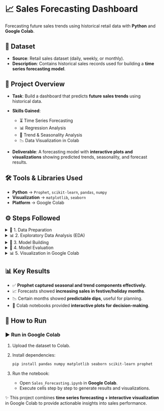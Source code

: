 # 📈 Sales Forecasting Dashboard

Forecasting future sales trends using historical retail data with **Python** and **Google Colab**.



## 📁 Dataset

* **Source**: Retail sales dataset (daily, weekly, or monthly).
* **Description**: Contains historical sales records used for building a **time series forecasting model**.



## 🎯 Project Overview

* **Task**: Build a dashboard that predicts **future sales trends** using historical data.
* **Skills Gained**:

  * ⏳ Time Series Forecasting
  * 📊 Regression Analysis
  * 🔄 Trend & Seasonality Analysis
  * 📉 Data Visualization in Colab
* **Deliverable**: A forecasting model with **interactive plots and visualizations** showing predicted trends, seasonality, and forecast results.



## 🛠 Tools & Libraries Used

* **Python** → `Prophet`, `scikit-learn`, `pandas`, `numpy`
* **Visualization** → `matplotlib`, `seaborn`
* **Platform** → Google Colab



## ⚙️ Steps Followed

<details>  
<summary>📌 1. Data Preparation</summary>  

* Loaded retail sales dataset.
* Converted date column to `datetime` format.
* Resampled data (daily/weekly/monthly).
* Handled missing values and outliers.

</details>  

<details>  
<summary>📊 2. Exploratory Data Analysis (EDA)</summary>  

* Visualized **sales trends** over time.
* Identified **seasonal patterns** (weekly/monthly cycles).
* Checked effect of **holidays/events** on sales.

</details>  

<details>  
<summary>🤖 3. Model Building</summary>  

* Implemented **Prophet** for time series forecasting.
* Compared with regression-based models (`LinearRegression`, `RandomForestRegressor`).
* Generated predictions for future sales.

</details>  

<details>  
<summary>📏 4. Model Evaluation</summary>  

* Metrics used:

  * MAE (Mean Absolute Error)
  * RMSE (Root Mean Squared Error)
  * MAPE (Mean Absolute Percentage Error)
* Prophet outperformed regression models in **trend & seasonality detection**.

</details>  

<details>  
<summary>📊 5. Visualization in Google Colab</summary>  

* Forecast plots with confidence intervals.
* Trend and seasonality decomposition using Prophet.
* Interactive matplotlib/seaborn plots for analysis.

</details>  

## 📊 Key Results

* ✅ **Prophet captured seasonal and trend components effectively.**
* 📈 Forecasts showed **increasing sales in festive/holiday months**.
* 📉 Certain months showed **predictable dips**, useful for planning.
* 🚀 Colab notebooks provided **interactive plots for decision-making**.


## 📌 How to Run

### ▶️ Run in Google Colab

1. Upload the dataset to Colab.
2. Install dependencies:

   ```bash
   pip install pandas numpy matplotlib seaborn scikit-learn prophet
   ```
3. Run the notebook:

   * Open `Sales_Forecasting.ipynb` in **Google Colab**.
   * Execute cells step by step to generate results and visualizations.

✨ This project combines **time series forecasting + interactive visualization** in Google Colab to provide actionable insights into sales performance.

